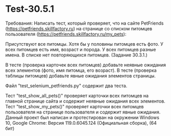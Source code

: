 # Test-30.5.1
Требования: Написать тест, который проверяет, что на сайте PetFriends (https://petfriends.skillfactory.ru) на странице со списком питомцев пользователя (https://petfriends.skillfactory.ru/my_pets):

Присутствуют все питомцы.
Хотя бы у половины питомцев есть фото.
У всех питомцев есть имя, возраст и порода.
У всех питомцев разные имена.
В списке нет повторяющихся питомцев. 
(Задание 30.3.1.)

В тесте (проверка карточек всех питомцев) добавьте неявные ожидания всех элементов (фото, имя питомца, его возраст).
В тесте (проверка таблицы питомцев) добавьте явные ожидания элементов страницы.

Файл "test_selenium_petfriends.py" содержит два теста.

Тест "test_show_all_pets()" проверяет карточки всех питомцев на главной странице сайта и содержит неявные ожидания всех элементов.
Тест "test_show_my_pets()" проверяет карточки всех питомцев пользователя на странице пользователя и содержит явные ожидания.
Данный проект был написан и протестирован на окружении Windows 10, Google Chrome: Версия 119.0.6045.124 (Официальная сборка), (64 бит)
